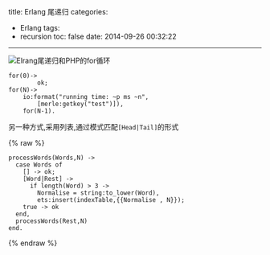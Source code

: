 title: Erlang 尾递归
categories:
  - Erlang
tags:
  - recursion
toc: false
date: 2014-09-26 00:32:22
---

![Elrang尾递归和PHP的for循环][1]

```
for(0)->
        ok;
for(N)->
    io:format("running time: ~p ms ~n",
        [merle:getkey("test")]),
    for(N-1).
```

另一种方式,采用列表,通过模式匹配`[Head|Tail]`的形式

{% raw %}
```
processWords(Words,N) ->
  case Words of
    [] -> ok;
    [Word|Rest] ->
      if length(Word) > 3 ->
        Normalise = string:to_lower(Word),
        ets:insert(indexTable,{{Normalise , N}});
    true -> ok
  end,
  processWords(Rest,N)
end.
```
{% endraw %}

  [1]: /assets/images/erlang-php-for.png
